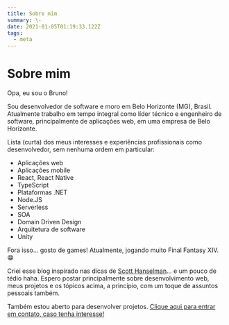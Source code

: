 ```yaml
---
title: Sobre mim
summary: \-
date: 2021-01-05T01:19:33.122Z
tags:
  - meta
---
```


# Sobre mim

Opa, eu sou o Bruno!

Sou desenvolvedor de software e moro em Belo Horizonte (MG), Brasil. Atualmente trabalho em tempo integral como líder técnico e engenheiro de software, principalmente de aplicações web, em uma empresa de Belo Horizonte.

Lista (curta) dos meus interesses e experiências profissionais como desenvolvedor, sem nenhuma ordem em particular:

- Aplicações web
- Aplicações mobile
- React, React Native
- TypeScript
- Plataformas .NET
- Node.JS
- Serverless
- SOA
- Domain Driven Design
- Arquitetura de software
- Unity

Fora isso... gosto de games! Atualmente, jogando muito Final Fantasy XIV. 😁

Criei esse blog inspirado nas dicas de [Scott Hanselman](https://www.hanselman.com/blog/your-words-are-wasted)... e um pouco de tédio haha. Espero postar principalmente sobre desenvolvimento web, meus projetos e os tópicos acima, a princípio, com um toque de assuntos pessoais também.

Também estou aberto para desenvolver projetos. [Clique aqui para entrar em contato, caso tenha interesse!](/contact)
